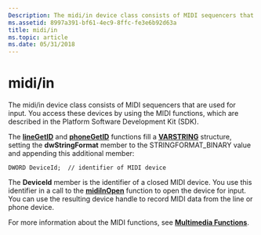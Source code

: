 ```yaml
---
Description: The midi/in device class consists of MIDI sequencers that are used for input. You access these devices by using the MIDI functions, which are described in the Platform Software Development Kit (SDK).
ms.assetid: 8997a391-bf61-4ec9-8ffc-fe3e6b92d63a
title: midi/in
ms.topic: article
ms.date: 05/31/2018
---
```


# midi/in

The midi/in device class consists of MIDI sequencers that are used for input. You access these devices by using the MIDI functions, which are described in the Platform Software Development Kit (SDK).

The [**lineGetID**](/windows/desktop/api/Tapi/nf-tapi-linegetid) and [**phoneGetID**](/windows/desktop/api/Tapi/nf-tapi-phonegetid) functions fill a [**VARSTRING**](/windows/desktop/api/Tapi/ns-tapi-varstring) structure, setting the **dwStringFormat** member to the STRINGFORMAT\_BINARY value and appending this additional member:

``` syntax
DWORD DeviceId;  // identifier of MIDI device
```

The **DeviceId** member is the identifier of a closed MIDI device. You use this identifier in a call to the [**midiInOpen**](https://msdn.microsoft.com/library/Dd798458(v=VS.85).aspx) function to open the device for input. You can use the resulting device handle to record MIDI data from the line or phone device.

For more information about the MIDI functions, see [**Multimedia Functions**](https://msdn.microsoft.com/library/Dd743586(v=VS.85).aspx).

 

 



